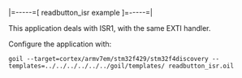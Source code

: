 |=-----=[ readbutton_isr example ]=-----=|

This application deals with ISR1, with the same EXTI handler.

Configure the application with:

```
goil --target=cortex/armv7em/stm32f429/stm32f4discovery --templates=../../../../../../goil/templates/ readbutton_isr.oil
```

